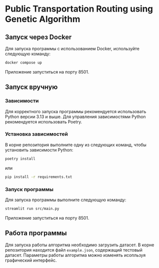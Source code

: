 # Public Transportation Routing using Genetic Algorithm

## Запуск через Docker

Для запуска программы с использованием Docker, используйте следующую команду:

```bash
docker compose up
```

Приложение запуститься на порту 8501.

## Запуск вручную

### Зависимости

Для корректного запуска программы рекомендуется использовать Python версии 3.13 и выше. Для управления зависимостями Python рекомендуется использовать Poetry.

### Установка зависимостей

В корне репозитория выполните одну из следующих команд, чтобы установить зависимости Python:

```bash
poetry install
```

или

```bash
pip install -r requirements.txt
```

### Запуск программы

Для запуска программы выполните следующую команду:

```bash
streamlit run src/main.py
```

Приложение запуститься на порту 8501.

## Работа программы

Для запуска работы алгоритма необходимо загрузить датасет. В корне репозитория находится файл `example.json`, содержащий тестовый датасет. Параметры работы алгоритма можно изменять исопльзуя графический интерфейс.
